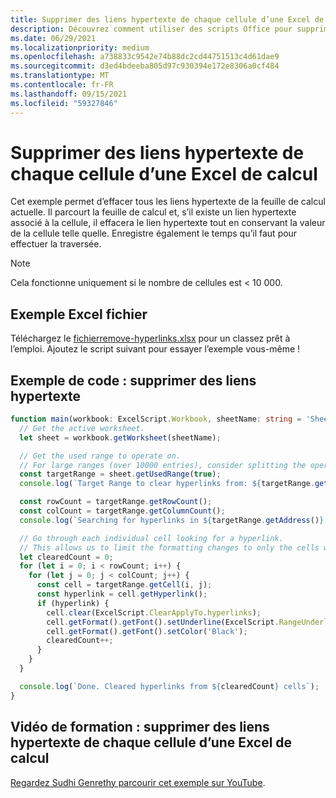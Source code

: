 ```yaml
---
title: Supprimer des liens hypertexte de chaque cellule d’une Excel de calcul
description: Découvrez comment utiliser des scripts Office pour supprimer des liens hypertexte de chaque cellule d’une Excel de calcul.
ms.date: 06/29/2021
ms.localizationpriority: medium
ms.openlocfilehash: a738833c9542e74b88dc2cd44751513c4d61dae9
ms.sourcegitcommit: d3ed4bdeeba805d97c930394e172e8306a0cf484
ms.translationtype: MT
ms.contentlocale: fr-FR
ms.lasthandoff: 09/15/2021
ms.locfileid: "59327846"
---
```

# <a name="remove-hyperlinks-from-each-cell-in-an-excel-worksheet"></a>Supprimer des liens hypertexte de chaque cellule d’une Excel de calcul

 Cet exemple permet d’effacer tous les liens hypertexte de la feuille de calcul actuelle. Il parcourt la feuille de calcul et, s’il existe un lien hypertexte associé à la cellule, il effacera le lien hypertexte tout en conservant la valeur de la cellule telle quelle. Enregistre également le temps qu’il faut pour effectuer la traversée.

> [!NOTE]
> Cela fonctionne uniquement si le nombre de cellules est < 10 000.

## <a name="sample-excel-file"></a>Exemple Excel fichier

Téléchargez le <a href="remove-hyperlinks.xlsx"> fichierremove-hyperlinks.xlsx</a> pour un classez prêt à l’emploi. Ajoutez le script suivant pour essayer l’exemple vous-même !

## <a name="sample-code-remove-hyperlinks"></a>Exemple de code : supprimer des liens hypertexte

```TypeScript
function main(workbook: ExcelScript.Workbook, sheetName: string = 'Sheet1') {
  // Get the active worksheet. 
  let sheet = workbook.getWorksheet(sheetName);

  // Get the used range to operate on.
  // For large ranges (over 10000 entries), consider splitting the operation into batches for performance.
  const targetRange = sheet.getUsedRange(true);
  console.log(`Target Range to clear hyperlinks from: ${targetRange.getAddress()}`);

  const rowCount = targetRange.getRowCount();
  const colCount = targetRange.getColumnCount();
  console.log(`Searching for hyperlinks in ${targetRange.getAddress()} which contains ${(rowCount * colCount)} cells`);

  // Go through each individual cell looking for a hyperlink. 
  // This allows us to limit the formatting changes to only the cells with hyperlink formatting.
  let clearedCount = 0;
  for (let i = 0; i < rowCount; i++) {
    for (let j = 0; j < colCount; j++) {
      const cell = targetRange.getCell(i, j);
      const hyperlink = cell.getHyperlink();
      if (hyperlink) {
        cell.clear(ExcelScript.ClearApplyTo.hyperlinks);
        cell.getFormat().getFont().setUnderline(ExcelScript.RangeUnderlineStyle.none);
        cell.getFormat().getFont().setColor('Black');
        clearedCount++;
      }
    }
  }

  console.log(`Done. Cleared hyperlinks from ${clearedCount} cells`);
}
```

## <a name="training-video-remove-hyperlinks-from-each-cell-in-an-excel-worksheet"></a>Vidéo de formation : supprimer des liens hypertexte de chaque cellule d’une Excel de calcul

[Regardez Sudhi Genrethy parcourir cet exemple sur YouTube](https://youtu.be/v20fdinxpHU).

